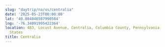 ```yaml
---
slug: "daytrip/na/us/centralia"
date: '2025-05-23T00:00:00'
lat: '40.804046507990584'
lng: '-76.34091995422364'
location: 483, Locust Avenue, Centralia, Columbia County, Pennsylvania, 17921, United
  States
title: Centralia
---
```



